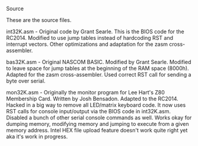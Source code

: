 Source
<p>
These are the source files.
<p>
int32K.asm - Original code by Grant Searle. This is the BIOS code for the RC2014. 
Modified to use jump tables instead of hardcoding RST and interrupt vectors. 
Other optimizations and adaptation for the zasm cross-assembler.
<p>
bas32K.asm - Original NASCOM BASIC. Modified by Grant Searle. Modified to leave space for jump tables at the beginning of the RAM space (8000h). Adapted for the zasm cross-assembler. Used correct RST call for sending a byte over serial.
<p>
mon32K.asm - Originally the monitor program for Lee Hart's Z80 Membership Card. Written by Josh Bensadon. 
Adapted to the RC2014. Hacked in a big way to remove all LED/matrix keyboard code. 
It now uses RST calls for console input/output via the BIOS code in int32K.asm. 
Disabled a bunch of other serial console commands as well. 
Works okay for dumping memory, modifying memory and jumping to execute from a given memory address. 
Intel HEX file upload feature doesn't work quite right yet aka it's work in progress.

